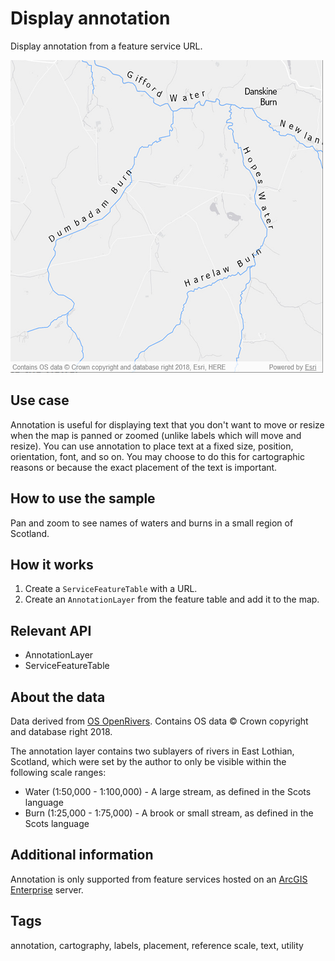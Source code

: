 # Display annotation

Display annotation from a feature service URL.

![](screenshot.png)

## Use case
Annotation is useful for displaying text that you don't want to move or resize when the map is panned or zoomed (unlike labels which will move and resize). You can use annotation to place text at a fixed size, position, orientation, font, and so on. You may choose to do this for cartographic reasons or because the exact placement of the text is important.

## How to use the sample
Pan and zoom to see names of waters and burns in a small region of Scotland.

## How it works
1. Create a `ServiceFeatureTable` with a URL.
2. Create an `AnnotationLayer` from the feature table and add it to the map.

## Relevant API
 - AnnotationLayer
 - ServiceFeatureTable

## About the data

Data derived from [OS OpenRivers](https://www.ordnancesurvey.co.uk/business-government/products/open-map-rivers). Contains OS data © Crown copyright and database right 2018.

The annotation layer contains two sublayers of rivers in East Lothian, Scotland, which were set by the author to only be visible within the following scale ranges:

* Water (1:50,000 - 1:100,000) - A large stream, as defined in the Scots language
* Burn (1:25,000 - 1:75,000) - A brook or small stream, as defined in the Scots language

## Additional information

Annotation is only supported from feature services hosted on an [ArcGIS Enterprise](https://enterprise.arcgis.com/en/) server.

## Tags

annotation, cartography, labels, placement, reference scale, text, utility
